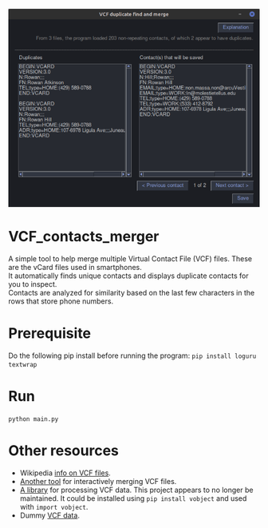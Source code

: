 ![Alt text](gallery/GUI1.png?raw=true "The VCF duplicate examiner GUI")  
  
# VCF_contacts_merger
A simple tool to help merge multiple Virtual Contact File (VCF) files. These are the vCard files used in smartphones.  
It automatically finds unique contacts and displays duplicate contacts for you to inspect.  
Contacts are analyzed for similarity based on the last few characters in the rows that store phone numbers.
  
# Prerequisite  
Do the following pip install before running the program:
`pip install loguru textwrap`
  
# Run
`python main.py`
  
# Other resources
* Wikipedia [info on VCF files](https://en.wikipedia.org/wiki/VCard).
* [Another tool](https://pypi.org/project/vcardtools/) for interactively merging VCF files.
* [A library](https://eventable.github.io/vobject/) for processing VCF data. This project appears to no longer be maintained. It could be installed using `pip install vobject` and used with `import vobject`.
* Dummy [VCF data](https://gist.github.com/kaltekar/2919260).
